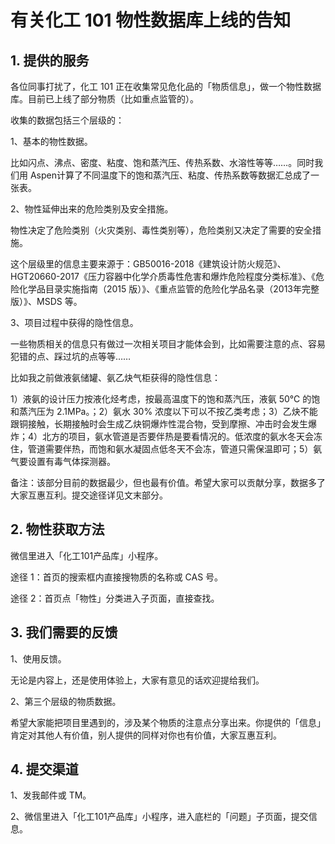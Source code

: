 # 有关化工 101 物性数据库上线的告知

## 1. 提供的服务

各位同事打扰了，化工 101 正在收集常见危化品的「物质信息」，做一个物性数据库。目前已上线了部分物质（比如重点监管的）。

收集的数据包括三个层级的：

1、基本的物性数据。

比如闪点、沸点、密度、粘度、饱和蒸汽压、传热系数、水溶性等等……。同时我们用 Aspen计算了不同温度下的饱和蒸汽压、粘度、传热系数等数据汇总成了一张表。

2、物性延伸出来的危险类别及安全措施。

物性决定了危险类别（火灾类别、毒性类别等），危险类别又决定了需要的安全措施。

这个层级里的信息主要来源于：GB50016-2018《建筑设计防火规范》、HGT20660-2017《压力容器中化学介质毒性危害和爆炸危险程度分类标准》、《危险化学品目录实施指南（2015 版）》、《重点监管的危险化学品名录（2013年完整版）》、MSDS 等。

3、项目过程中获得的隐性信息。

一些物质相关的信息只有做过一次相关项目才能体会到，比如需要注意的点、容易犯错的点、踩过坑的点等等……

比如我之前做液氨储罐、氨乙炔气柜获得的隐性信息：

1）液氨的设计压力按液化烃考虑，按最高温度下的饱和蒸汽压，液氨 50℃ 的饱和蒸汽压为 2.1MPa。；2）氨水 30% 浓度以下可以不按乙类考虑；3）乙炔不能跟铜接触，长期接触时会生成乙炔铜爆炸性混合物，受到摩擦、冲击时会发生爆炸；4）北方的项目，氨水管道是否要伴热是要看情况的。低浓度的氨水冬天会冻住，管道需要伴热，而饱和氨水凝固点低冬天不会冻，管道只需保温即可；5）氨气要设置有毒气体探测器。

备注：该部分目前的数据最少，但也最有价值。希望大家可以贡献分享，数据多了大家互惠互利。提交途径详见文末部分。

## 2. 物性获取方法

微信里进入「化工101产品库」小程序。

途径 1：首页的搜索框内直接搜物质的名称或 CAS 号。

途径 2：首页点「物性」分类进入子页面，直接查找。

## 3. 我们需要的反馈

1、使用反馈。

无论是内容上，还是使用体验上，大家有意见的话欢迎提给我们。

2、第三个层级的物质数据。

希望大家能把项目里遇到的，涉及某个物质的注意点分享出来。你提供的「信息」肯定对其他人有价值，别人提供的同样对你也有价值，大家互惠互利。

## 4. 提交渠道

1、发我邮件或 TM。

2、微信里进入「化工101产品库」小程序，进入底栏的「问题」子页面，提交信息。

